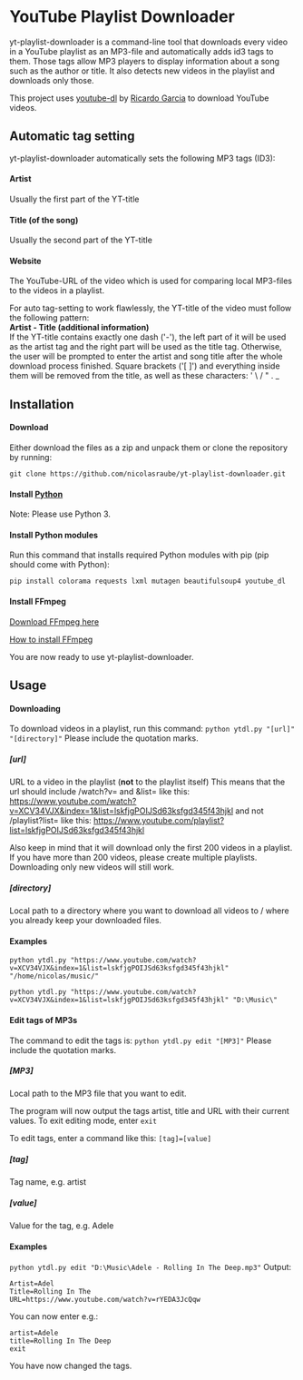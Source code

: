 # YouTube Playlist Downloader
yt-playlist-downloader is a command-line tool that downloads every video in a YouTube playlist as an MP3-file and automatically adds id3 tags to them. Those tags allow MP3 players to display information about a song such as the author or title.
It also detects new videos in the playlist and downloads only those.

This project uses [youtube-dl](https://github.com/rg3/youtube-dl) by [Ricardo Garcia](https://github.com/rg3) to download YouTube videos.

## Automatic tag setting
yt-playlist-downloader automatically sets the following MP3 tags (ID3):
#### Artist
Usually the first part of the YT-title
#### Title (of the song)
Usually the second part of the YT-title
#### Website
The YouTube-URL of the video which is used for comparing local MP3-files to the videos in a playlist.


For auto tag-setting to work flawlessly, the YT-title of the video must follow the following pattern:
<br><b>Artist - Title (additional information)</b><br>
If the YT-title contains exactly one dash ('-'), the left part of it will be used as the artist tag and the right part will be used as the title tag. Otherwise, the user will be prompted to enter the artist and song title after the whole download process finished.
Square brackets ('[ ]') and everything inside them will be removed from the title, as well as these characters: ' \ / " . _

## Installation
#### Download
Either download the files as a zip and unpack them or clone the repository by running:

```git clone https://github.com/nicolasraube/yt-playlist-downloader.git```

#### Install [Python](https://www.python.org/downloads/)
Note: Please use Python 3.

#### Install Python modules
Run this command that installs required Python modules with pip (pip should come with Python):

```pip install colorama requests lxml mutagen beautifulsoup4 youtube_dl```

#### Install FFmpeg
[Download FFmpeg here](https://ffmpeg.org/download.html)

[How to install FFmpeg](https://www.google.com/search?q=how+to+install+ffmpeg)

You are now ready to use yt-playlist-downloader.

## Usage
#### Downloading
To download videos in a playlist, run this command:
```python ytdl.py "[url]" "[directory]"```
Please include the quotation marks.
##### [url]
URL to a video in the playlist (**not** to the playlist itself)
This means that the url should include /watch?v= and &list= like this:
https://www.youtube.com/watch?v=XCV34VJX&index=1&list=lskfjgPOIJSd63ksfgd345f43hjkl
and not /playlist?list= like this:
https://www.youtube.com/playlist?list=lskfjgPOIJSd63ksfgd345f43hjkl

Also keep in mind that it will download only the first 200 videos in a playlist. If you have more than 200 videos, please create multiple playlists. Downloading only new videos will still work.

##### [directory]
Local path to a directory where you want to download all videos to / where you already keep your downloaded files.

#### Examples
```python ytdl.py "https://www.youtube.com/watch?v=XCV34VJX&index=1&list=lskfjgPOIJSd63ksfgd345f43hjkl" "/home/nicolas/music/"```

```python ytdl.py "https://www.youtube.com/watch?v=XCV34VJX&index=1&list=lskfjgPOIJSd63ksfgd345f43hjkl" "D:\Music\"```

#### Edit tags of MP3s
The command to edit the tags is:
```python ytdl.py edit "[MP3]"```
Please include the quotation marks.

##### [MP3]
Local path to the MP3 file that you want to edit.

The program will now output the tags artist, title and URL with their current values.
To exit editing mode, enter
```exit```

To edit tags, enter a command like this:
```[tag]=[value]```

##### [tag]
Tag name, e.g. artist

##### [value]
Value for the tag, e.g. Adele

#### Examples
```python ytdl.py edit "D:\Music\Adele - Rolling In The Deep.mp3"```
Output:
```
Artist=Adel
Title=Rolling In The
URL=https://www.youtube.com/watch?v=rYEDA3JcQqw
```
You can now enter e.g.:
```
artist=Adele
title=Rolling In The Deep
exit
```
You have now changed the tags.

